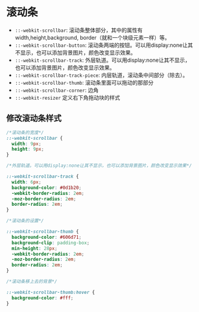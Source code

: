 # 滚动条

- `::-webkit-scrollbar`:  滚动条整体部分，其中的属性有width,height,background,
border（就和一个块级元素一样）等。
- `::-webkit-scrollbar-button`:  滚动条两端的按钮。可以用display:none让其不显示，也可以添加背景图片，颜色改变显示效果。
- `::-webkit-scrollbar-track`:  外层轨道。可以用display:none让其不显示，也可以添加背景图片，颜色改变显示效果。
- `::-webkit-scrollbar-track-piece`: 内层轨道，滚动条中间部分（除去）。
- `::-webkit-scrollbar-thumb`: 滚动条里面可以拖动的那部分
- `::-webkit-scrollbar-corner`: 边角
- `::-webkit-resizer` 定义右下角拖动块的样式

## 修改滚动条样式

```css
/*滚动条的宽度*/
::-webkit-scrollbar {
  width: 9px;
  height: 9px;
}

/*外层轨道。可以用display:none让其不显示，也可以添加背景图片，颜色改变显示效果*/

::-webkit-scrollbar-track {
  width: 6px;
  background-color: #0d1b20;
  -webkit-border-radius: 2em;
  -moz-border-radius: 2em;
  border-radius: 2em;
}

/*滚动条的设置*/

::-webkit-scrollbar-thumb {
  background-color: #606d71;
  background-clip: padding-box;
  min-height: 28px;
  -webkit-border-radius: 2em;
  -moz-border-radius: 2em;
  border-radius: 2em;
}

/*滚动条移上去的背景*/

::-webkit-scrollbar-thumb:hover {
  background-color: #fff;
}
```
